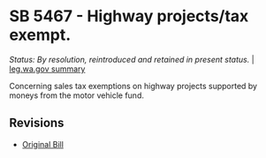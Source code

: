# SB 5467 - Highway projects/tax exempt.
*Status: By resolution, reintroduced and retained in present status.* | [leg.wa.gov summary](https://app.leg.wa.gov/billsummary?BillNumber=5467&Year=2021)

Concerning sales tax exemptions on highway projects supported by moneys from the motor vehicle fund.

## Revisions
* [Original Bill](1/)